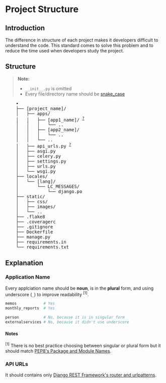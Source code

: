 # Project Structure

## Introduction

The difference in structure of each project makes it developers difficult to understand the code. This standard comes to solve this problem and to reduce the time used when developers study the project.

## Structure

> **Note:**
> - `__init__.py` is omitted
> - Every file/directory name should be [snake_case](https://en.wikipedia.org/wiki/Snake_case)

<pre>
    •
    ├── [project_name]/
    │   ├── apps/
    │   │   ├── [app1_name]/ <sup><a href="#application-name">?</a></sup>
    │   │   │   └── ..
    │   │   ├── [app2_name]/
    │   │   │   └── ..
    │   │   └── ..
    │   ├── api_urls.py <sup><a href="#api-urls">?</a></sup>
    │   ├── asgi.py
    │   ├── celery.py
    │   ├── settings.py
    │   ├── urls.py
    │   └── wsgi.py
    ├── locales/
    │   └── [lang]/
    │       └── LC_MESSAGES/
    │           └── django.po
    ├── static/
    │   ├── css/
    │   ├── images/
    │   └── ..
    ├── .flake8
    ├── .coveragerc
    ├── .gitignore
    ├── Dockerfile
    ├── manage.py
    ├── requirements.in
    └── requirements.txt
</pre>

## Explanation

### Application Name

Every applciation name should be **noun**, is in the **plural** form, and using underscore (`_`) to improve readability <sup>[1]</sup>.

```python
memos            # Yes
monthly_reports  # Yes

person           # No, because it is in singular form
externalservices # No, because it didn't use underscore
```

#### Notes

<sup>[1]</sup> There is no best practice choosing between singular or plural form but it should match [PEP8's Package and Module Names](https://www.python.org/dev/peps/pep-0008/#package-and-module-names).

### API URLs

It should contains only [Django REST Framework's router and urlpatterns](https://www.django-rest-framework.org/api-guide/routers/).
